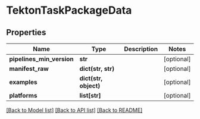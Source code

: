 # TektonTaskPackageData

## Properties
Name | Type | Description | Notes
------------ | ------------- | ------------- | -------------
**pipelines_min_version** | **str** |  | [optional] 
**manifest_raw** | **dict(str, str)** |  | [optional] 
**examples** | **dict(str, object)** |  | [optional] 
**platforms** | **list[str]** |  | [optional] 

[[Back to Model list]](../README.md#documentation-for-models) [[Back to API list]](../README.md#documentation-for-api-endpoints) [[Back to README]](../README.md)

